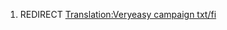 1.  REDIRECT [Translation:Veryeasy campaign
    txt/fi](Translation:Veryeasy_campaign_txt/fi "wikilink")